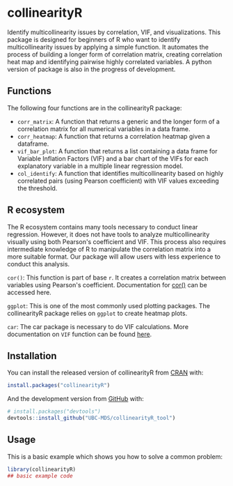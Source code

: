 
<!-- README.md is generated from README.Rmd. Please edit that file -->

# collinearityR

<!-- badges: start -->
<!-- badges: end -->

Identify multicollinearity issues by correlation, VIF, and visualizations. This package is designed for beginners of R who want to identify multicollinearity issues by applying a simple function. It automates the process of building a longer form of correlation matrix, creating correlation heat map and identifying pairwise highly correlated variables. A python version of package is also in the progress of development.

## Functions 

The following four functions are in the collinearityR package:
- `corr_matrix`: A function that returns a generic and the longer form of a correlation matrix for all numerical variables in a data frame.
- `corr_heatmap`: A function that returns a correlation heatmap given a dataframe.
- `vif_bar_plot`: A function that returns a list containing a data frame for Variable Inflation Factors (VIF) and a bar chart of the VIFs for each explanatory variable in a multiple linear regression model.
- `col_identify`: A function that identifies multicollinearity based on highly correlated pairs (using Pearson coefficient) with VIF values exceeding the threshold.

## R ecosystem

The R ecosystem contains many tools necessary to conduct linear regression. However, it does not have tools to analyze multicollinearity visually using both Pearson's coefficient and VIF. This process also requires intermediate knowledge of R to manipulate the correlation matrix into a more suitable format. Our package will allow users with less experience to conduct this analysis.

`cor()`: This function is part of base `r`. It creates a correlation matrix between variables using Pearson's coefficient. Documentation for [cor()]("https://www.rdocumentation.org/packages/stats/versions/3.6.2/topics/cor") can be accessed here.

`ggplot`: This is one of the most commonly used plotting packages. The collinearityR package relies on `ggplot` to create heatmap plots.

`car`: The car package is necessary to do VIF calculations. More documentation on `VIF` function can be found [here]("https://www.rdocumentation.org/packages/regclass/versions/1.6/topics/VIF").


## Installation

You can install the released version of collinearityR from
[CRAN](https://CRAN.R-project.org) with:

``` r
install.packages("collinearityR")
```

And the development version from [GitHub](https://github.com/) with:

``` r
# install.packages("devtools")
devtools::install_github("UBC-MDS/collinearityR_tool")
```

## Usage

This is a basic example which shows you how to solve a common problem:

``` r
library(collinearityR)
## basic example code
```
